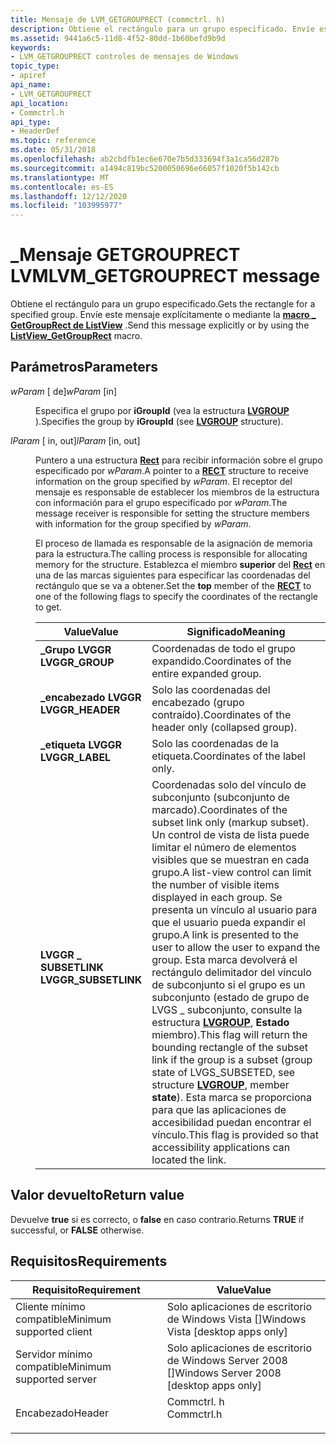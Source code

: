 ```yaml
---
title: Mensaje de LVM_GETGROUPRECT (commctrl. h)
description: Obtiene el rectángulo para un grupo especificado. Envíe este mensaje explícitamente o mediante la \_ macro GetGroupRect de ListView.
ms.assetid: 9441a6c5-11d8-4f52-80dd-1b60befd9b9d
keywords:
- LVM_GETGROUPRECT controles de mensajes de Windows
topic_type:
- apiref
api_name:
- LVM_GETGROUPRECT
api_location:
- Commctrl.h
api_type:
- HeaderDef
ms.topic: reference
ms.date: 05/31/2018
ms.openlocfilehash: ab2cbdfb1ec6e670e7b5d333694f3a1ca56d287b
ms.sourcegitcommit: a1494c819bc5200050696e66057f1020f5b142cb
ms.translationtype: MT
ms.contentlocale: es-ES
ms.lasthandoff: 12/12/2020
ms.locfileid: "103995977"
---
```

# <a name="lvm_getgrouprect-message"></a><span data-ttu-id="3c7ce-105">\_Mensaje GETGROUPRECT LVM</span><span class="sxs-lookup"><span data-stu-id="3c7ce-105">LVM\_GETGROUPRECT message</span></span>

<span data-ttu-id="3c7ce-106">Obtiene el rectángulo para un grupo especificado.</span><span class="sxs-lookup"><span data-stu-id="3c7ce-106">Gets the rectangle for a specified group.</span></span> <span data-ttu-id="3c7ce-107">Envíe este mensaje explícitamente o mediante la [**macro \_ GetGroupRect de ListView**](/windows/desktop/api/Commctrl/nf-commctrl-listview_getgrouprect) .</span><span class="sxs-lookup"><span data-stu-id="3c7ce-107">Send this message explicitly or by using the [**ListView\_GetGroupRect**](/windows/desktop/api/Commctrl/nf-commctrl-listview_getgrouprect) macro.</span></span>

## <a name="parameters"></a><span data-ttu-id="3c7ce-108">Parámetros</span><span class="sxs-lookup"><span data-stu-id="3c7ce-108">Parameters</span></span>

<dl> <dt>

<span data-ttu-id="3c7ce-109">*wParam* \[ de\]</span><span class="sxs-lookup"><span data-stu-id="3c7ce-109">*wParam* \[in\]</span></span>
</dt> <dd>

<span data-ttu-id="3c7ce-110">Especifica el grupo por **iGroupId** (vea la estructura [**LVGROUP**](/windows/win32/api/commctrl/ns-commctrl-lvgroup) ).</span><span class="sxs-lookup"><span data-stu-id="3c7ce-110">Specifies the group by **iGroupId** (see [**LVGROUP**](/windows/win32/api/commctrl/ns-commctrl-lvgroup) structure).</span></span>

</dd> <dt>

<span data-ttu-id="3c7ce-111">*lParam* \[ in, out\]</span><span class="sxs-lookup"><span data-stu-id="3c7ce-111">*lParam* \[in, out\]</span></span>
</dt> <dd>

<span data-ttu-id="3c7ce-112">Puntero a una estructura [**Rect**](/previous-versions//dd162897(v=vs.85)) para recibir información sobre el grupo especificado por *wParam*.</span><span class="sxs-lookup"><span data-stu-id="3c7ce-112">A pointer to a [**RECT**](/previous-versions//dd162897(v=vs.85)) structure to receive information on the group specified by *wParam*.</span></span> <span data-ttu-id="3c7ce-113">El receptor del mensaje es responsable de establecer los miembros de la estructura con información para el grupo especificado por *wParam*.</span><span class="sxs-lookup"><span data-stu-id="3c7ce-113">The message receiver is responsible for setting the structure members with information for the group specified by *wParam*.</span></span>

<span data-ttu-id="3c7ce-114">El proceso de llamada es responsable de la asignación de memoria para la estructura.</span><span class="sxs-lookup"><span data-stu-id="3c7ce-114">The calling process is responsible for allocating memory for the structure.</span></span> <span data-ttu-id="3c7ce-115">Establezca el miembro **superior** del [**Rect**](/previous-versions//dd162897(v=vs.85)) en una de las marcas siguientes para especificar las coordenadas del rectángulo que se va a obtener.</span><span class="sxs-lookup"><span data-stu-id="3c7ce-115">Set the **top** member of the [**RECT**](/previous-versions//dd162897(v=vs.85)) to one of the following flags to specify the coordinates of the rectangle to get.</span></span>



| <span data-ttu-id="3c7ce-116">Value</span><span class="sxs-lookup"><span data-stu-id="3c7ce-116">Value</span></span>                                                                                                                                                                  | <span data-ttu-id="3c7ce-117">Significado</span><span class="sxs-lookup"><span data-stu-id="3c7ce-117">Meaning</span></span>                                                                                                                                                                                                                                                                                                                                                                                                                                                                                        |
|------------------------------------------------------------------------------------------------------------------------------------------------------------------------|------------------------------------------------------------------------------------------------------------------------------------------------------------------------------------------------------------------------------------------------------------------------------------------------------------------------------------------------------------------------------------------------------------------------------------------------------------------------------------------------|
| <span id="LVGGR_GROUP"></span><span id="lvggr_group"></span><dl> <span data-ttu-id="3c7ce-118"><dt>**\_Grupo LVGGR**</dt></span><span class="sxs-lookup"><span data-stu-id="3c7ce-118"><dt>**LVGGR\_GROUP**</dt></span></span> </dl>                | <span data-ttu-id="3c7ce-119">Coordenadas de todo el grupo expandido.</span><span class="sxs-lookup"><span data-stu-id="3c7ce-119">Coordinates of the entire expanded group.</span></span><br/>                                                                                                                                                                                                                                                                                                                                                                                                                                           |
| <span id="LVGGR_HEADER"></span><span id="lvggr_header"></span><dl> <span data-ttu-id="3c7ce-120"><dt>**\_encabezado LVGGR**</dt></span><span class="sxs-lookup"><span data-stu-id="3c7ce-120"><dt>**LVGGR\_HEADER**</dt></span></span> </dl>             | <span data-ttu-id="3c7ce-121">Solo las coordenadas del encabezado (grupo contraído).</span><span class="sxs-lookup"><span data-stu-id="3c7ce-121">Coordinates of the header only (collapsed group).</span></span><br/>                                                                                                                                                                                                                                                                                                                                                                                                                                   |
| <span id="LVGGR_LABEL"></span><span id="lvggr_label"></span><dl> <span data-ttu-id="3c7ce-122"><dt>**\_etiqueta LVGGR**</dt></span><span class="sxs-lookup"><span data-stu-id="3c7ce-122"><dt>**LVGGR\_LABEL**</dt></span></span> </dl>                | <span data-ttu-id="3c7ce-123">Solo las coordenadas de la etiqueta.</span><span class="sxs-lookup"><span data-stu-id="3c7ce-123">Coordinates of the label only.</span></span><br/>                                                                                                                                                                                                                                                                                                                                                                                                                                                      |
| <span id="LVGGR_SUBSETLINK"></span><span id="lvggr_subsetlink"></span><dl> <span data-ttu-id="3c7ce-124"><dt>**LVGGR \_ SUBSETLINK**</dt></span><span class="sxs-lookup"><span data-stu-id="3c7ce-124"><dt>**LVGGR\_SUBSETLINK**</dt></span></span> </dl> | <span data-ttu-id="3c7ce-125">Coordenadas solo del vínculo de subconjunto (subconjunto de marcado).</span><span class="sxs-lookup"><span data-stu-id="3c7ce-125">Coordinates of the subset link only (markup subset).</span></span> <span data-ttu-id="3c7ce-126">Un control de vista de lista puede limitar el número de elementos visibles que se muestran en cada grupo.</span><span class="sxs-lookup"><span data-stu-id="3c7ce-126">A list-view control can limit the number of visible items displayed in each group.</span></span> <span data-ttu-id="3c7ce-127">Se presenta un vínculo al usuario para que el usuario pueda expandir el grupo.</span><span class="sxs-lookup"><span data-stu-id="3c7ce-127">A link is presented to the user to allow the user to expand the group.</span></span> <span data-ttu-id="3c7ce-128">Esta marca devolverá el rectángulo delimitador del vínculo de subconjunto si el grupo es un subconjunto (estado de grupo de LVGS \_ subconjunto, consulte la estructura [**LVGROUP**](/windows/win32/api/commctrl/ns-commctrl-lvgroup), **Estado** miembro).</span><span class="sxs-lookup"><span data-stu-id="3c7ce-128">This flag will return the bounding rectangle of the subset link if the group is a subset (group state of LVGS\_SUBSETED, see structure [**LVGROUP**](/windows/win32/api/commctrl/ns-commctrl-lvgroup), member **state**).</span></span> <span data-ttu-id="3c7ce-129">Esta marca se proporciona para que las aplicaciones de accesibilidad puedan encontrar el vínculo.</span><span class="sxs-lookup"><span data-stu-id="3c7ce-129">This flag is provided so that accessibility applications can located the link.</span></span><br/> |



 

</dd> </dl>

## <a name="return-value"></a><span data-ttu-id="3c7ce-130">Valor devuelto</span><span class="sxs-lookup"><span data-stu-id="3c7ce-130">Return value</span></span>

<span data-ttu-id="3c7ce-131">Devuelve **true** si es correcto, o **false** en caso contrario.</span><span class="sxs-lookup"><span data-stu-id="3c7ce-131">Returns **TRUE** if successful, or **FALSE** otherwise.</span></span>

## <a name="requirements"></a><span data-ttu-id="3c7ce-132">Requisitos</span><span class="sxs-lookup"><span data-stu-id="3c7ce-132">Requirements</span></span>



| <span data-ttu-id="3c7ce-133">Requisito</span><span class="sxs-lookup"><span data-stu-id="3c7ce-133">Requirement</span></span> | <span data-ttu-id="3c7ce-134">Value</span><span class="sxs-lookup"><span data-stu-id="3c7ce-134">Value</span></span> |
|-------------------------------------|---------------------------------------------------------------------------------------|
| <span data-ttu-id="3c7ce-135">Cliente mínimo compatible</span><span class="sxs-lookup"><span data-stu-id="3c7ce-135">Minimum supported client</span></span><br/> | <span data-ttu-id="3c7ce-136">Solo aplicaciones de escritorio de Windows Vista \[\]</span><span class="sxs-lookup"><span data-stu-id="3c7ce-136">Windows Vista \[desktop apps only\]</span></span><br/>                                        |
| <span data-ttu-id="3c7ce-137">Servidor mínimo compatible</span><span class="sxs-lookup"><span data-stu-id="3c7ce-137">Minimum supported server</span></span><br/> | <span data-ttu-id="3c7ce-138">Solo aplicaciones de escritorio de Windows Server 2008 \[\]</span><span class="sxs-lookup"><span data-stu-id="3c7ce-138">Windows Server 2008 \[desktop apps only\]</span></span><br/>                                  |
| <span data-ttu-id="3c7ce-139">Encabezado</span><span class="sxs-lookup"><span data-stu-id="3c7ce-139">Header</span></span><br/>                   | <dl> <span data-ttu-id="3c7ce-140"><dt>Commctrl. h</dt></span><span class="sxs-lookup"><span data-stu-id="3c7ce-140"><dt>Commctrl.h</dt></span></span> </dl> |



 

